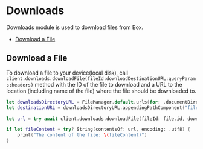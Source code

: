 # Downloads

Downloads module is used to download files from Box.

<!-- START doctoc generated TOC please keep comment here to allow auto update -->
<!-- DON'T EDIT THIS SECTION, INSTEAD RE-RUN doctoc TO UPDATE -->

- [Download a File](#download-a-file)

<!-- END doctoc generated TOC please keep comment here to allow auto update -->

## Download a File

To download a file to your device(local disk), call `client.downloads.downloadFile(fileId:downloadDestinationURL:queryParams:headers)` method
with the ID of the file to download and a URL to the location (including name of the file) where the file should be downloaded to.

<!-- sample get_files_id_content -->

```swift
let downloadsDirectoryURL = FileManager.default.urls(for: .documentDirectory, in: .userDomainMask).first!
let destinationURL = downloadsDirectoryURL.appendingPathComponent("file.txt")

let url = try await client.downloads.downloadFile(fileId: file.id, downloadDestinationURL: destinationURL)

if let fileContent = try? String(contentsOf: url, encoding: .utf8) {
    print("The content of the file: \(fileContent)")
}
```
